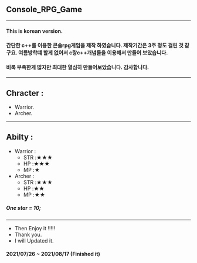 ## Console_RPG_Game
------
#### This is korean version.
#### 간단한 c++를 이용한 콘솔rpg게임을 제작 하였습니다. 제작기간은 3주 정도 걸린 것 같구요. 여름방학떄 할게 없어서 c랑c++개념들을 이용해서 만들어 보았습니다.
#### 비록 부족한게 많지만 최대한 열심히 만들어보았습니다. 감사합니다.
------
## Chracter :
+ Warrior.
+ Archer.
------
## Abilty :
+ Warrior :
    + STR :★★★ 
	 + HP  :★★★
	 +	MP  :★
+ Archer :
    + STR :★★★ 
	 + HP  :★★
	 +	MP  :★★
##### One star = 10;
------
+ Then Enjoy it !!!!! 
+ Thank you.
+ I will Updated it.
#### 2021/07/26 ~ 2021/08/17 (Finished it)
